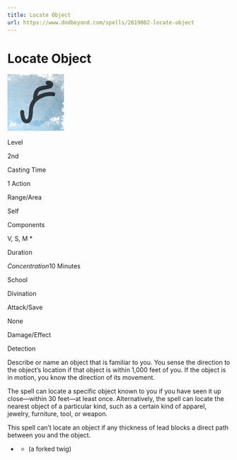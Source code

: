 ```yaml
---
title: Locate Object
url: https://www.dndbeyond.com/spells/2619002-locate-object
---
```


# Locate Object

![Locate Object](locate-object.png)

Level

2nd

Casting Time

1 Action

Range/Area

Self

Components

V, S, M *

Duration

*Concentration*10 Minutes

School

Divination

Attack/Save

None

Damage/Effect

Detection

Describe or name an object that is familiar to you. You sense the direction to the object’s location if that object is within 1,000 feet of you. If the object is in motion, you know the direction of its movement.

The spell can locate a specific object known to you if you have seen it up close—within 30 feet—at least once. Alternatively, the spell can locate the nearest object of a particular kind, such as a certain kind of apparel, jewelry, furniture, tool, or weapon.

This spell can’t locate an object if any thickness of lead blocks a direct path between you and the object.

* - (a forked twig)